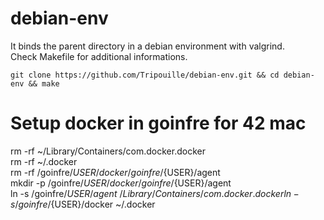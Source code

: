 # debian-env  

It binds the parent directory in a debian environment with valgrind.  
Check Makefile for additional informations.  

```
git clone https://github.com/Tripouille/debian-env.git && cd debian-env && make
```

# Setup docker in goinfre for 42 mac  
rm -rf ~/Library/Containers/com.docker.docker  
rm -rf ~/.docker  
rm -rf /goinfre/${USER}/docker /goinfre/${USER}/agent  
mkdir -p /goinfre/${USER}/docker /goinfre/${USER}/agent  
ln -s /goinfre/${USER}/agent ~/Library/Containers/com.docker.docker  
ln -s /goinfre/${USER}/docker ~/.docker 
